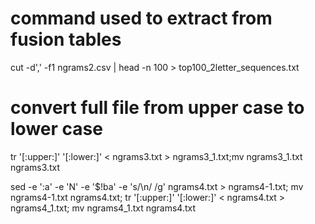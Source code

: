# command used to extract from fusion tables
cut -d',' -f1 ngrams2.csv | head -n 100 > top100_2letter_sequences.txt

# convert full file from upper case to lower case 
tr '[:upper:]' '[:lower:]' < ngrams3.txt > ngrams3_1.txt;mv ngrams3_1.txt ngrams3.txt

sed -e ':a' -e 'N' -e '$!ba' -e 's/\n/ /g' ngrams4.txt > ngrams4-1.txt; mv ngrams4-1.txt ngrams4.txt; tr '[:upper:]' '[:lower:]' < ngrams4.txt > ngrams4_1.txt; mv ngrams4_1.txt ngrams4.txt

